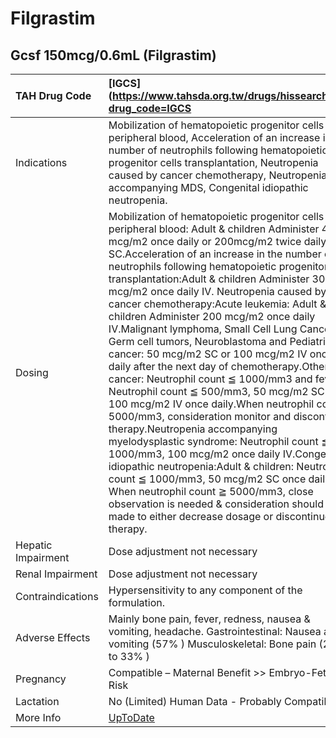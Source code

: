 # Filgrastim

## Gcsf 150mcg/0.6mL (Filgrastim)

| TAH Drug Code      | [IGCS](https://www.tahsda.org.tw/drugs/hissearch.php?drug_code=IGCS                                                                                                                                                                                                                                                                                                                                                                                                                                                                                                                                                                                                                                                                                                                                                                                                                                                                                                                                                                                                                                                                                                                                   |
|:-------------------|:------------------------------------------------------------------------------------------------------------------------------------------------------------------------------------------------------------------------------------------------------------------------------------------------------------------------------------------------------------------------------------------------------------------------------------------------------------------------------------------------------------------------------------------------------------------------------------------------------------------------------------------------------------------------------------------------------------------------------------------------------------------------------------------------------------------------------------------------------------------------------------------------------------------------------------------------------------------------------------------------------------------------------------------------------------------------------------------------------------------------------------------------------------------------------------------------------|
| Indications        | Mobilization of hematopoietic progenitor cells to peripheral blood, Acceleration of an increase in the number of neutrophils following hematopoietic progenitor cells transplantation, Neutropenia caused by cancer chemotherapy, Neutropenia accompanying MDS, Congenital idiopathic neutropenia.                                                                                                                                                                                                                                                                                                                                                                                                                                                                                                                                                                                                                                                                                                                                                                                                                                                                                                    |
| Dosing             | Mobilization of hematopoietic progenitor cells to peripheral blood: Adult & children Administer 400 mcg/m2 once daily or 200mcg/m2 twice daily SC.Acceleration of an increase in the number of neutrophils following hematopoietic progenitor cells transplantation:Adult & children Administer 300 mcg/m2 once daily IV. Neutropenia caused by cancer chemotherapy:Acute leukemia: Adult & children Administer 200 mcg/m2 once daily IV.Malignant lymphoma, Small Cell Lung Cancer, Germ cell tumors, Neuroblastoma and Pediatric cancer: 50 mcg/m2 SC or 100 mcg/m2 IV once daily after the next day of chemotherapy.Other cancer: Neutrophil count ≦ 1000/mm3 and fever, or Neutrophil count ≦ 500/mm3, 50 mcg/m2 SC or 100 mcg/m2 IV once daily.When neutrophil count ≧ 5000/mm3, consideration monitor and discontinue therapy.Neutropenia accompanying myelodysplastic syndrome: Neutrophil count ≦ 1000/mm3, 100 mcg/m2 once daily IV.Congenital idiopathic neutropenia:Adult & children: Neutrophil count ≦ 1000/mm3, 50 mcg/m2 SC once daily. When neutrophil count ≧ 5000/mm3, close observation is needed & consideration should be made to either decrease dosage or discontinue therapy. |
| Hepatic Impairment | Dose adjustment not necessary                                                                                                                                                                                                                                                                                                                                                                                                                                                                                                                                                                                                                                                                                                                                                                                                                                                                                                                                                                                                                                                                                                                                                                         |
| Renal Impairment   | Dose adjustment not necessary                                                                                                                                                                                                                                                                                                                                                                                                                                                                                                                                                                                                                                                                                                                                                                                                                                                                                                                                                                                                                                                                                                                                                                         |
| Contraindications  | Hypersensitivity to any component of the formulation.                                                                                                                                                                                                                                                                                                                                                                                                                                                                                                                                                                                                                                                                                                                                                                                                                                                                                                                                                                                                                                                                                                                                                 |
| Adverse Effects    | Mainly bone pain, fever, redness, nausea & vomiting, headache. Gastrointestinal: Nausea and vomiting (57% ) Musculoskeletal: Bone pain (22% to 33% )                                                                                                                                                                                                                                                                                                                                                                                                                                                                                                                                                                                                                                                                                                                                                                                                                                                                                                                                                                                                                                                  |
| Pregnancy          | Compatible – Maternal Benefit >> Embryo-Fetal Risk                                                                                                                                                                                                                                                                                                                                                                                                                                                                                                                                                                                                                                                                                                                                                                                                                                                                                                                                                                                                                                                                                                                                                    |
| Lactation          | No (Limited) Human Data - Probably Compatible                                                                                                                                                                                                                                                                                                                                                                                                                                                                                                                                                                                                                                                                                                                                                                                                                                                                                                                                                                                                                                                                                                                                                         |
| More Info          | [UpToDate](https://www.uptodate.com/contents/filgrastim-drug-information)                                                                                                                                                                                                                                                                                                                                                                                                                                                                                                                                                                                                                                                                                                                                                                                                                                                                                                                                                                                                                                                                                                                             |

